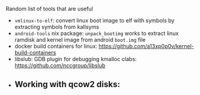 Random list of tools that are useful

- `vmlinux-to-elf`: convert linux boot image to elf with symbols by extracting symbols from kallsyms
- `android-tools` nix package: `unpack_bootimg` works to extract linux ramdisk and kernel image from android `boot.img` file
- docker build containers for linux: https://github.com/a13xp0p0v/kernel-build-containers
- libslub: GDB plugin for debugging kmalloc clabs: https://github.com/nccgroup/libslub
- Working with qcow2 disks:
	- 